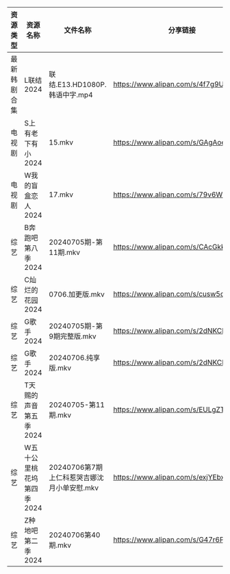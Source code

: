 | 资源类型   | 资源名称            | 文件名称                         | 分享链接                                 | 更新时间                |
| ------ | --------------- | ---------------------------- | ------------------------------------ | ------------------- |
| 最新韩剧合集 | L联结2024         | 联结.E13.HD1080P.韩语中字.mp4      | https://www.alipan.com/s/4f7g9UiAEUn | 2024-07-06 00:09:30 |
| 电视剧    | S上有老下有小2024     | 15.mkv                       | https://www.alipan.com/s/GAgAoekUHew | 2024-07-06 00:06:41 |
| 电视剧    | W我的盲盒恋人2024     | 17.mkv                       | https://www.alipan.com/s/79v6WG3ZjBK | 2024-07-06 14:07:01 |
| 综艺     | B奔跑吧第八季2024     | 20240705期-第11期.mkv           | https://www.alipan.com/s/CAcGkk8vZXT | 2024-07-06 00:07:06 |
| 综艺     | C灿烂的花园2024      | 0706.加更版.mkv                 | https://www.alipan.com/s/cusw5oJaLFV | 2024-07-06 14:07:28 |
| 综艺     | G歌手2024         | 20240705期-第9期完整版.mkv         | https://www.alipan.com/s/2dNKCR1mK3D | 2024-07-06 00:07:29 |
| 综艺     | G歌手2024         | 20240706.纯享版.mkv             | https://www.alipan.com/s/2dNKCR1mK3D | 2024-07-06 14:07:31 |
| 综艺     | T天赐的声音第五季2024   | 20240705-第11期.mkv            | https://www.alipan.com/s/EULgZTroyjo | 2024-07-06 12:08:30 |
| 综艺     | W五十公里桃花坞第四季2024 | 20240706第7期上仁科惹哭吉娜沈月小单安慰.mkv | https://www.alipan.com/s/exjYEbxNRBJ | 2024-07-06 14:08:35 |
| 综艺     | Z种地吧第二季2024     | 20240706第40期.mkv             | https://www.alipan.com/s/G47r6Pn4GFV | 2024-07-06 14:09:02 |
